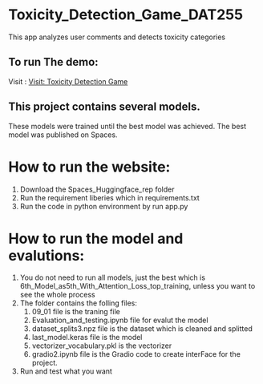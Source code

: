 # Toxicity_Detection_Game_DAT255
This app analyzes user comments and detects toxicity categories 

## To run The demo: 
Visit :
[Visit: Toxicity Detection Game](https://huggingface.co/spaces/TamerDeen/Toxicity_Detection_Game_DAT255)

## This project contains several models. 
These models were trained until the best model was achieved. The best model was published on Spaces.

# How to run the website: 
1. Download the Spaces_Huggingface_rep folder
2. Run the requirement liberies which in requirements.txt 
3. Run the code in python environment by run app.py


# How to run the model and evalutions:
1. You do not need to run all models, just the best which is 6th_Model_as5th_With_Attention_Loss_top_training, unless you want to see the whole process
2. The folder contains the folling files:
    1. 09_01 file is the traning file 
    2. Evaluation_and_testing.ipynb file for evalut the model
    3. dataset_splits3.npz file is the dataset which is cleaned and splitted 
    4. last_model.keras file is the model 
    5. vectorizer_vocabulary.pkl is the vectorizer
    6. gradio2.ipynb file is the Gradio code to create interFace for the project.
3. Run and test what you want 